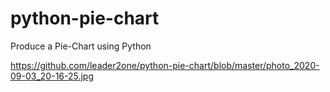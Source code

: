# python-pie-chart
Produce a Pie-Chart using Python

https://github.com/leader2one/python-pie-chart/blob/master/photo_2020-09-03_20-16-25.jpg
